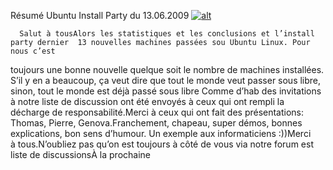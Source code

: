
 Résumé Ubuntu Install Party du 13.06.2009
[![alt](https://raw.github.com/Dakarlug/site-datas/master/datas/reddit.png "")](https://raw.github.com/Dakarlug/site-datas/master/datas/pdf)
    
      Salut à tousAlors les statistiques et les conclusions et l’install party dernier  13 nouvelles machines passées sou Ubuntu Linux. Pour nous c’est
toujours une bonne nouvelle quelque soit le nombre de machines
installées. S’il y en a beaucoup, ça veut dire que tout le monde veut
passer sous libre, sinon, tout le monde est déjà passé sous libre  Comme d’hab des invitations à notre liste de discussion ont été envoyés à ceux qui ont rempli la décharge de responsabilité.Merci à ceux qui ont fait des présentations: Thomas, Pierre, Genova.Franchement, chapeau, super démos, bonnes explications, bon sens d’humour. Un exemple aux informaticiens :))Merci à tous.N’oubliez pas qu’on est toujours à côté de vous via notre forum est liste de discussionsÀ la prochaine  
    
    
    



    



    



    



    



    



 
    
     